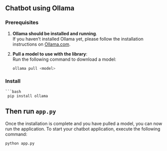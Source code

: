 ## Chatbot using Ollama



### Prerequisites
   
1. **Ollama should be installed and running**.  
   If you haven’t installed Ollama yet, please follow the installation instructions on [Ollama.com](https://www.ollama.com/).

2. **Pull a model to use with the library**:  
   Run the following command to download a model:
   ```bash
   ollama pull <model> 

   
### Install
    ```bash
     pip install ollama


## Then run `app.py`

Once the installation is complete and you have pulled a model, you can now run the application. To start your chatbot application, execute the following command:

```bash
python app.py

